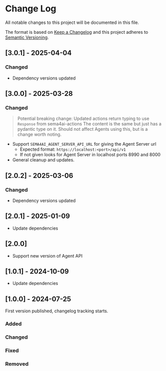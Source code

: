 # Change Log
All notable changes to this project will be documented in this file.

The format is based on [Keep a Changelog](https://keepachangelog.com/)
and this project adheres to [Semantic Versioning](https://semver.org/).

## [3.0.1] - 2025-04-04

### Changed

- Dependency versions updated

## [3.0.0] - 2025-03-28

### Changed

> Potential breaking change:
> Updated actions return typing to use `Response` from sema4ai-actions
> The content is the same but just has a pydantic type on it.
> Should not affect Agents using this, but is a change worth noting.

- Support `SEMA4AI_AGENT_SERVER_API_URL` for giving the Agent Server url
  - Expected format: `https://localhost:<port>/api/v1`
  - If not given looks for Agent Server in localhost ports 8990 and 8000
- General cleanup and updates.

## [2.0.2] - 2025-03-06

### Changed

- Dependency versions updated

## [2.0.1] - 2025-01-09

- Update dependencies

## [2.0.0]

- Support new version of Agent API

## [1.0.1] - 2024-10-09

- Update dependencies

## [1.0.0] - 2024-07-25

First version published, changelog tracking starts.

### Added

### Changed

### Fixed

### Removed
